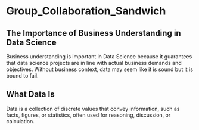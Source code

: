 # Group_Collaboration_Sandwich

## The Importance of Business Understanding in Data Science

  Business understanding is important in Data Science because it guarantees that data science projects are in line with actual business demands and objectives. Without business context, data may seem like it is sound but it  is bound to fail. 

## What Data Is

Data is a collection of discrete values that convey information, such as facts, figures, or statistics, often used for reasoning, discussion, or calculation.
